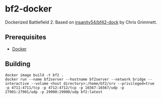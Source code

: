 bf2-docker
===

Dockerized Battlefield 2. Based on [insanity54/bf42-dock](https://github.com/insanity54/bf42-dock) by Chris Grimmett.


Prerequisites
---

* [Docker](https://docker.com/)


Building
---

    docker image build -t bf2 .
    docker run --name bf2server --hostname bf2server --network bridge --interactive --volume <host directory>:/home/bf2/srv --privileged=true -p 4711:4711/tcp -p 4712:4712/tcp -p 16567:16567/udp -p 27901:27901/udp -p 29900:29900/udp bf2:latest
